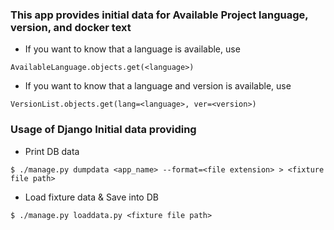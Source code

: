 ### This app provides initial data for Available Project language, version, and docker text ###

* If you want to know that a language is available, use
```
AvailableLanguage.objects.get(<language>) 
```
* If you want to know that a language and version is available, use
```
VersionList.objects.get(lang=<language>, ver=<version>) 
```

### Usage of Django Initial data providing ###

* Print DB data
```
$ ./manage.py dumpdata <app_name> --format=<file extension> > <fixture file path>
```
* Load fixture data & Save into DB
```
$ ./manage.py loaddata.py <fixture file path>
```
